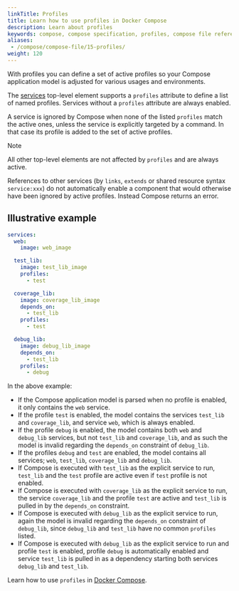 ```yaml
---
linkTitle: Profiles
title: Learn how to use profiles in Docker Compose
description: Learn about profiles
keywords: compose, compose specification, profiles, compose file reference
aliases: 
 - /compose/compose-file/15-profiles/
weight: 120
---
```


With profiles you can define a set of active profiles so your Compose application model is adjusted for various usages and environments.

The [services](services.md) top-level element supports a `profiles` attribute to define a list of named profiles. 
Services without a `profiles` attribute are always enabled. 

A service is ignored by Compose when none of the listed `profiles` match the active ones, unless the service is
explicitly targeted by a command. In that case its profile is added to the set of active profiles.

> [!NOTE]
>
> All other top-level elements are not affected by `profiles` and are always active.

References to other services (by `links`, `extends` or shared resource syntax `service:xxx`) do not
automatically enable a component that would otherwise have been ignored by active profiles. Instead
Compose returns an error.

## Illustrative example

```yaml
services:
  web:
    image: web_image

  test_lib:
    image: test_lib_image
    profiles:
      - test

  coverage_lib:
    image: coverage_lib_image
    depends_on:
      - test_lib
    profiles:
      - test

  debug_lib:
    image: debug_lib_image
    depends_on:
      - test_lib
    profiles:
      - debug
```

In the above example:

- If the Compose application model is parsed when no profile is enabled, it only contains the `web` service.
- If the profile `test` is enabled, the model contains the services `test_lib` and `coverage_lib`, and service `web`, which is always enabled.
- If the profile `debug` is enabled, the model contains both `web` and `debug_lib` services, but not `test_lib` and `coverage_lib`,
  and as such the model is invalid regarding the `depends_on` constraint of `debug_lib`.
- If the profiles `debug` and `test` are enabled, the model contains all services; `web`, `test_lib`, `coverage_lib` and `debug_lib`.
- If Compose is executed with `test_lib` as the explicit service to run, `test_lib` and the `test` profile
  are active even if `test` profile is not enabled.
- If Compose is executed with `coverage_lib` as the explicit service to run, the service `coverage_lib` and the
  profile `test` are active and `test_lib` is pulled in by the `depends_on` constraint.
- If Compose is executed with `debug_lib` as the explicit service to run, again the model is
  invalid regarding the `depends_on` constraint of `debug_lib`, since `debug_lib` and `test_lib` have no common `profiles`
  listed.
- If Compose is executed with `debug_lib` as the explicit service to run and profile `test` is enabled,
  profile `debug` is automatically enabled and service `test_lib` is pulled in as a dependency starting both
  services `debug_lib` and `test_lib`.

Learn how to use `profiles` in [Docker Compose](/manuals/compose/how-tos/profiles.md).
